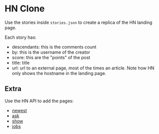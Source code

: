 # HN Clone

Use the stories inside `stories.json` to create a replica of the HN landing page.

Each story has:
- descendants: this is the comments count
- by: this is the username of the creator
- score: this are the "points" of the post
- title: title
- url: url to an external page, most of the times an article. Note
how HN only shows the hostname in the landing page.

## Extra

Use the HN API to add the pages:
- [newest](https://news.ycombinator.com/newest)
- [ask](https://news.ycombinator.com/ask)
- [show](https://news.ycombinator.com/show)
- [jobs](https://news.ycombinator.com/jobs)